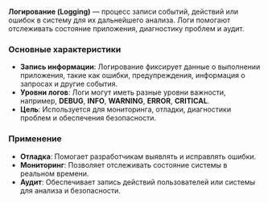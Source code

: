 **Логирование (Logging)** — процесс записи событий, действий или ошибок в систему для их дальнейшего анализа. Логи помогают отслеживать состояние приложения, диагностику проблем и аудит.


### Основные характеристики

- **Запись информации**: Логирование фиксирует данные о выполнении приложения, такие как ошибки, предупреждения, информация о запросах и другие события.
- **Уровни логов**: Логи могут иметь разные уровни важности, например, **DEBUG**, **INFO**, **WARNING**, **ERROR**, **CRITICAL**.
- **Цель**: Используется для мониторинга, отладки, диагностики проблем и обеспечения безопасности.


### Применение

- **Отладка**: Помогает разработчикам выявлять и исправлять ошибки.
- **Мониторинг**: Позволяет отслеживать состояние системы в реальном времени.
- **Аудит**: Обеспечивает запись действий пользователей или системы для анализа и безопасности.